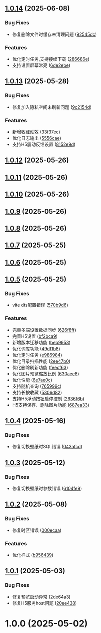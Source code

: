 ## [1.0.14](https://github.com/OXOYO/Flying-Bird-Wallpaper/compare/v1.0.13...v1.0.14) (2025-06-08)


### Bug Fixes

* 修复删除文件时缓存未清理问题 ([92545dc](https://github.com/OXOYO/Flying-Bird-Wallpaper/commit/92545dcbc5982941de619472a179305200be2d22))


### Features

* 优化定时任务,支持接续下载 ([286686e](https://github.com/OXOYO/Flying-Bird-Wallpaper/commit/286686e15398ec2602df2e608eeb0644eb2ce1a8))
* 支持设置屏幕常亮 ([6de2ebe](https://github.com/OXOYO/Flying-Bird-Wallpaper/commit/6de2ebe81ac08c533579cbb57a01f0ced450b663))



## [1.0.13](https://github.com/OXOYO/Flying-Bird-Wallpaper/compare/v1.0.12...v1.0.13) (2025-05-28)


### Bug Fixes

* 修复加入隐私空间未刷新问题 ([9c2154d](https://github.com/OXOYO/Flying-Bird-Wallpaper/commit/9c2154d7648363d0d3857b214b8424d55ca5b7b9))


### Features

* 新增收藏动效 ([33f37ec](https://github.com/OXOYO/Flying-Bird-Wallpaper/commit/33f37ec861fd5ae6c9567160a0fdc02c242eb107))
* 优化日志输出 ([5556cae](https://github.com/OXOYO/Flying-Bird-Wallpaper/commit/5556cae6a4b1b6ae4a176b7802edbfd1d8b2184e))
* 支持H5震动反馈设置 ([8152e9d](https://github.com/OXOYO/Flying-Bird-Wallpaper/commit/8152e9deca6fe0f8175b93cb08fea8aa8577b91a))



## [1.0.12](https://github.com/OXOYO/Flying-Bird-Wallpaper/compare/v1.0.11...v1.0.12) (2025-05-26)



## [1.0.11](https://github.com/OXOYO/Flying-Bird-Wallpaper/compare/v1.0.10...v1.0.11) (2025-05-26)



## [1.0.10](https://github.com/OXOYO/Flying-Bird-Wallpaper/compare/v1.0.9...v1.0.10) (2025-05-26)



## [1.0.9](https://github.com/OXOYO/Flying-Bird-Wallpaper/compare/v1.0.8...v1.0.9) (2025-05-26)



## [1.0.8](https://github.com/OXOYO/Flying-Bird-Wallpaper/compare/v1.0.7...v1.0.8) (2025-05-26)



## [1.0.7](https://github.com/OXOYO/Flying-Bird-Wallpaper/compare/v1.0.6...v1.0.7) (2025-05-25)



## [1.0.6](https://github.com/OXOYO/Flying-Bird-Wallpaper/compare/v1.0.5...v1.0.6) (2025-05-25)



## [1.0.5](https://github.com/OXOYO/Flying-Bird-Wallpaper/compare/v1.0.4...v1.0.5) (2025-05-25)


### Bug Fixes

* vite dts配置错误 ([570b9d6](https://github.com/OXOYO/Flying-Bird-Wallpaper/commit/570b9d6c694140e254bc7e024cc75f002ce41558))


### Features

* 完善多端设置数据同步 ([626f8ff](https://github.com/OXOYO/Flying-Bird-Wallpaper/commit/626f8ff03750f5d43fdca62cb14f9cd704a9f79e))
* 完善H5设置 ([bf2bca9](https://github.com/OXOYO/Flying-Bird-Wallpaper/commit/bf2bca9309a0b26847e42322df4d99f161f8cb99))
* 新增版本迁移功能 ([beb9953](https://github.com/OXOYO/Flying-Bird-Wallpaper/commit/beb995325c6987b8a55fc09fe6e9e395fd0e037e))
* 优化词库功能 ([49df1b8](https://github.com/OXOYO/Flying-Bird-Wallpaper/commit/49df1b8b726556fd51335c551bccd8c8cce0e204))
* 优化定时任务 ([e986984](https://github.com/OXOYO/Flying-Bird-Wallpaper/commit/e9869849c19535b56be43fcc8612a9d6bc16da92))
* 优化目录扫描性能 ([2ee47b0](https://github.com/OXOYO/Flying-Bird-Wallpaper/commit/2ee47b04bbc5f95e097398f435d2a1af43cf665f))
* 优化删除刷新功能 ([feecf63](https://github.com/OXOYO/Flying-Bird-Wallpaper/commit/feecf634f9942b4793bbadb8d75b725150f4b468))
* 优化图片预览缩放比例 ([630aee8](https://github.com/OXOYO/Flying-Bird-Wallpaper/commit/630aee8837f68e2fcf852cf45d2d83de7eb49e13))
* 优化性能 ([6e7ae0c](https://github.com/OXOYO/Flying-Bird-Wallpaper/commit/6e7ae0cee75f854ef45e74e09644713f82eed98e))
* 支持随机查询 ([765999c](https://github.com/OXOYO/Flying-Bird-Wallpaper/commit/765999c213e650f13ac7f451090aace5f72a73af))
* 支持长按收藏 ([5306d82](https://github.com/OXOYO/Flying-Bird-Wallpaper/commit/5306d82035c9233f42a1ecc38fc6e31709e5b649))
* 支持H5浮动按钮启停控制 ([2636f6b](https://github.com/OXOYO/Flying-Bird-Wallpaper/commit/2636f6b94230402b8a0576a6ef9bc157f57d13de))
* H5支持保存、删除图片功能 ([687ea33](https://github.com/OXOYO/Flying-Bird-Wallpaper/commit/687ea33b189d3d87b4a410e1f422f1175a67ec2b))



## [1.0.4](https://github.com/OXOYO/Flying-Bird-Wallpaper/compare/v1.0.3...v1.0.4) (2025-05-16)


### Bug Fixes

* 修复切换壁纸时SQL错误 ([043afcd](https://github.com/OXOYO/Flying-Bird-Wallpaper/commit/043afcd1df641f2c4174a5449067bc0a945675b7))



## [1.0.3](https://github.com/OXOYO/Flying-Bird-Wallpaper/compare/v1.0.2...v1.0.3) (2025-05-12)


### Bug Fixes

* 修复切换壁纸时参数错误 ([6104fe9](https://github.com/OXOYO/Flying-Bird-Wallpaper/commit/6104fe925cf08180baaf5ba9e827da07ab044d3f))



## [1.0.2](https://github.com/OXOYO/Flying-Bird-Wallpaper/compare/v1.0.1...v1.0.2) (2025-05-08)


### Bug Fixes

* 修复时区错误 ([000ecaa](https://github.com/OXOYO/Flying-Bird-Wallpaper/commit/000ecaa24809ad55879a7bdd44cc79f09d510faf))


### Features

* 优化样式 ([b956439](https://github.com/OXOYO/Flying-Bird-Wallpaper/commit/b95643969e937aa30084011c9e7d640c72355d8e))



## [1.0.1](https://github.com/OXOYO/Flying-Bird-Wallpaper/compare/v1.0.0...v1.0.1) (2025-05-03)


### Bug Fixes

* 修复预览启动异常 ([2de64a3](https://github.com/OXOYO/Flying-Bird-Wallpaper/commit/2de64a3ac07b9296c0b44d34dbe0a2b1652782d8))
* 修复H5服务host问题 ([20ee438](https://github.com/OXOYO/Flying-Bird-Wallpaper/commit/20ee4385286787456c7806de234b80fd7660c693))



# 1.0.0 (2025-05-02)



